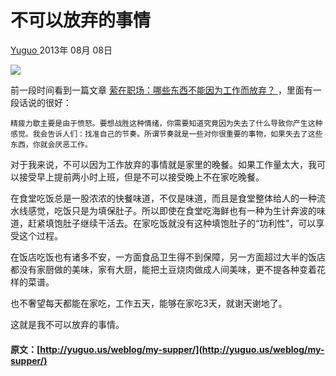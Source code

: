 #  不可以放弃的事情 

[ Yuguo ](http://yuguo.us) 2013年 08月 08日 

![](/files/2013/08/supper.jpg)

前一段时间看到一篇文章 [ 萦在职场：哪些东西不能因为工作而放弃？ ](http://finance.qq.com/a/20130802/003566.htm) ，里面有一段话说的很好： 
    
    
    精疲力歇主要是由于愤怒。要想战胜这种情绪，你需要知道究竟因为失去了什么导致你产生这种感觉。我会告诉人们：找准自己的节奏。所谓节奏就是一些对你很重要的事物，如果失去了这些东西，你就会厌恶工作。
    

对于我来说，不可以因为工作放弃的事情就是家里的晚餐。如果工作量太大，我可以接受早上提前两小时上班，但是不可以接受晚上不在家吃晚餐。 

在食堂吃饭总是一股浓浓的快餐味道，不仅是味道，而且是食堂整体给人的一种流水线感觉，吃饭只是为填保肚子。所以即使在食堂吃海鲜也有一种为生计奔波的味道，赶紧填饱肚子继续干活去。在家吃饭就没有这种填饱肚子的“功利性”，可以享受这个过程。 

在饭店吃饭也有诸多不安，一方面食品卫生得不到保障，另一方面超过大半的饭店都没有家厨做的美味，家有大厨，能把土豆烧肉做成人间美味，更不提各种变着花样的菜谱。 

也不奢望每天都能在家吃，工作五天，能够在家吃3天，就谢天谢地了。 

这就是我不可以放弃的事情。 
#### 原文：[http://yuguo.us/weblog/my-supper/](http://yuguo.us/weblog/my-supper/)